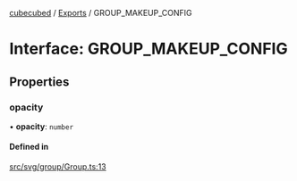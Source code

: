 [cubecubed](/reference/README.md) / [Exports](/reference/modules.md) / GROUP\_MAKEUP\_CONFIG

# Interface: GROUP\_MAKEUP\_CONFIG

## Properties

### opacity

• **opacity**: `number`

#### Defined in

[src/svg/group/Group.ts:13](https://github.com/imaphatduc/cubecubed/blob/ffe94b1/src/svg/group/Group.ts#L13)
